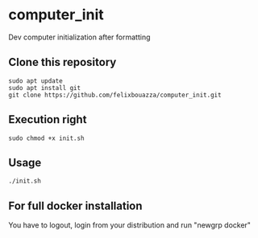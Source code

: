 # computer_init
Dev computer initialization after formatting

## Clone this repository

```console
sudo apt update
sudo apt install git
git clone https://github.com/felixbouazza/computer_init.git
```

## Execution right

```console
sudo chmod +x init.sh
```

## Usage

```console
./init.sh
```

## For full docker installation

You have to logout, login from your distribution and run "newgrp docker"